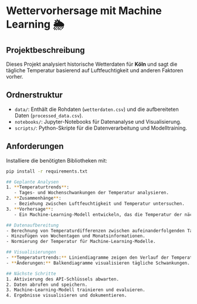 # Wettervorhersage mit Machine Learning 🌦️

## Projektbeschreibung
Dieses Projekt analysiert historische Wetterdaten für **Köln** und sagt die tägliche Temperatur basierend auf Luftfeuchtigkeit und anderen Faktoren vorher.


## Ordnerstruktur
- `data/`: Enthält die Rohdaten (`wetterdaten.csv`) und die aufbereiteten Daten (`processed_data.csv`).
- `notebooks/`: Jupyter-Notebooks für Datenanalyse und Visualisierung.
- `scripts/`: Python-Skripte für die Datenverarbeitung und Modelltraining.

## Anforderungen
Installiere die benötigten Bibliotheken mit:
```bash
pip install -r requirements.txt

## Geplante Analysen
1. **Temperaturtrends**:
   - Tages- und Wochenschwankungen der Temperatur analysieren.
2. **Zusammenhänge**:
   - Beziehung zwischen Luftfeuchtigkeit und Temperatur untersuchen.
3. **Vorhersage**:
   - Ein Machine-Learning-Modell entwickeln, das die Temperatur der nächsten Tage vorhersagt.

## Datenaufbereitung
- Berechnung von Temperaturdifferenzen zwischen aufeinanderfolgenden Tagen.
- Hinzufügen von Wochentagen und Monatsinformationen.
- Normierung der Temperatur für Machine-Learning-Modelle.

## Visualisierungen
- **Temperaturtrends:** Liniendiagramme zeigen den Verlauf der Temperatur über Zeit.
- **Änderungen:** Balkendiagramme visualisieren tägliche Schwankungen.

## Nächste Schritte
1. Aktivierung des API-Schlüssels abwarten.
2. Daten abrufen und speichern.
3. Machine-Learning-Modell trainieren und evaluieren.
4. Ergebnisse visualisieren und dokumentieren.
